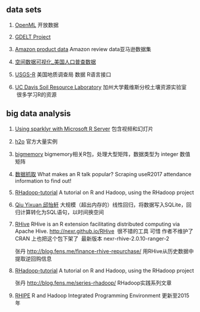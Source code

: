 ## data sets

1. [OpenML](https://www.openml.org/) 开放数据

2. [GDELT Project](https://www.gdeltproject.org/data.html)

3. [Amazon product data](http://jmcauley.ucsd.edu/data/amazon/)  Amazon review data亚马逊数据集

4. [空间数据可视化_美国人口普查数据](http://www.darkhorseanalytics.com/blog/visualizations-twisted-path)

5. [USGS-R](https://owi.usgs.gov/R/) 美国地质调查局 数据 R语言接口

6. [UC Davis Soil Resource Laboratory](https://casoilresource.lawr.ucdavis.edu/) 加州大学戴维斯分校土壤资源实验室  很多学习R的资源

## big data analysis

1. [Using sparklyr with Microsoft R Server](http://blog.revolutionanalytics.com/big-data/)  包含视频和幻灯片

2. [h2o](https://github.com/h2oai/h2o-3/tree/master/h2o-r/demos) 官方大量实例

3. [bigmemory](http://www.cybaea.net/journal/2010/08/05/Big-data-for-R/) bigmemory相关R包，处理大型矩阵，数据类型为 integer 数值矩阵

4. [数据抓取](http://deanattali.com/blog/user2017/) What makes an R talk popular? Scraping useR2017 attendance information to find out!

5. [RHadoop-tutorial](https://github.com/andrie/RHadoop-tutorial) A tutorial on R and Hadoop, using the RHadoop project

6. [Qiu Yixuan 邱怡轩](http://statr.me/2011/10/large-regression/) 大规模（超出内存的）线性回归，将数据写入SQLite，回归计算转化为SQL语句，以时间换空间

7. [RHive](https://github.com/nexr/RHive)  RHive is an R extension facilitating distributed computing via Apache Hive. <http://nexr.github.io/RHive>  很不错的工具 可惜 作者不维护了  CRAN 上也把这个包下架了  最新版本 nexr-rhive-2.0.10-ranger-2

   张丹 <http://blog.fens.me/finance-rhive-repurchase/> 用RHive从历史数据中提取逆回购信息

8. [RHadoop-tutorial](https://github.com/andrie/RHadoop-tutorial) A tutorial on R and Hadoop, using the RHadoop project

   张丹 <http://blog.fens.me/series-rhadoop/> RHadoop实践系列文章

9. [RHIPE](https://github.com/delta-rho/RHIPE)  R and Hadoop Integrated Programming Environment 更新至2015年
